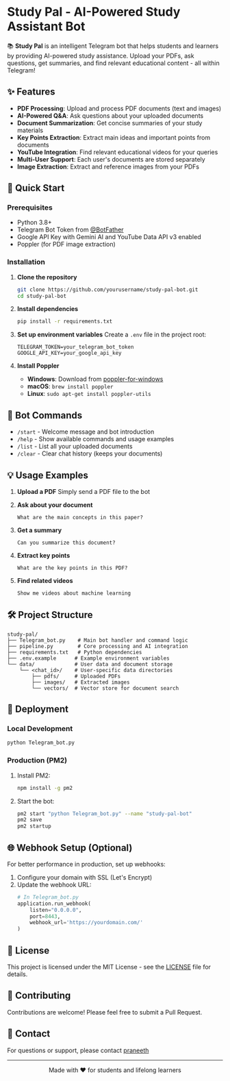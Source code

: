 # Study Pal - AI-Powered Study Assistant Bot

📚 **Study Pal** is an intelligent Telegram bot that helps students and learners by providing AI-powered study assistance. Upload your PDFs, ask questions, get summaries, and find relevant educational content - all within Telegram!

## ✨ Features

- **PDF Processing**: Upload and process PDF documents (text and images)
- **AI-Powered Q&A**: Ask questions about your uploaded documents
- **Document Summarization**: Get concise summaries of your study materials
- **Key Points Extraction**: Extract main ideas and important points from documents
- **YouTube Integration**: Find relevant educational videos for your queries
- **Multi-User Support**: Each user's documents are stored separately
- **Image Extraction**: Extract and reference images from your PDFs

## 🚀 Quick Start

### Prerequisites

- Python 3.8+
- Telegram Bot Token from [@BotFather](https://t.me/botfather)
- Google API Key with Gemini AI and YouTube Data API v3 enabled
- Poppler (for PDF image extraction)

### Installation

1. **Clone the repository**
   ```bash
   git clone https://github.com/yourusername/study-pal-bot.git
   cd study-pal-bot
   ```

2. **Install dependencies**
   ```bash
   pip install -r requirements.txt
   ```

3. **Set up environment variables**
   Create a `.env` file in the project root:
   ```
   TELEGRAM_TOKEN=your_telegram_bot_token
   GOOGLE_API_KEY=your_google_api_key
   ```

4. **Install Poppler**
   - **Windows**: Download from [poppler-for-windows](https://github.com/oschwartz10612/poppler-windows/releases/)
   - **macOS**: `brew install poppler`
   - **Linux**: `sudo apt-get install poppler-utils`

## 🤖 Bot Commands

- `/start` - Welcome message and bot introduction
- `/help` - Show available commands and usage examples
- `/list` - List all your uploaded documents
- `/clear` - Clear chat history (keeps your documents)

## 💡 Usage Examples

1. **Upload a PDF**
   Simply send a PDF file to the bot

2. **Ask about your document**
   ```
   What are the main concepts in this paper?
   ```

3. **Get a summary**
   ```
   Can you summarize this document?
   ```

4. **Extract key points**
   ```
   What are the key points in this PDF?
   ```

5. **Find related videos**
   ```
   Show me videos about machine learning
   ```

## 🛠️ Project Structure

```
study-pal/
├── Telegram_bot.py    # Main bot handler and command logic
├── pipeline.py        # Core processing and AI integration
├── requirements.txt   # Python dependencies
├── .env.example      # Example environment variables
└── data/             # User data and document storage
    └── <chat_id>/    # User-specific data directories
        ├── pdfs/     # Uploaded PDFs
        ├── images/   # Extracted images
        └── vectors/  # Vector store for document search
```

## 🚀 Deployment

### Local Development

```bash
python Telegram_bot.py
```

### Production (PM2)

1. Install PM2:
   ```bash
   npm install -g pm2
   ```

2. Start the bot:
   ```bash
   pm2 start "python Telegram_bot.py" --name "study-pal-bot"
   pm2 save
   pm2 startup
   ```

## 🌐 Webhook Setup (Optional)

For better performance in production, set up webhooks:

1. Configure your domain with SSL (Let's Encrypt)
2. Update the webhook URL:
   ```python
   # In Telegram_bot.py
   application.run_webhook(
       listen="0.0.0.0",
       port=8443,
       webhook_url='https://yourdomain.com/'
   )
   ```

## 📝 License

This project is licensed under the MIT License - see the [LICENSE](LICENSE) file for details.

## 🤝 Contributing

Contributions are welcome! Please feel free to submit a Pull Request.

## 📧 Contact

For questions or support, please contact [praneeth](mailto:apraneethkumar2k@gmail.com)

---

<div align="center">
  Made with ❤️ for students and lifelong learners
</div>
